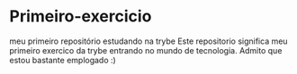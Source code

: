 # Primeiro-exercicio
meu primeiro repositório estudando na trybe 
Este repositorio significa meu primeiro exercico da trybe entrando no mundo de tecnologia. Admito que estou bastante emplogado :) 
